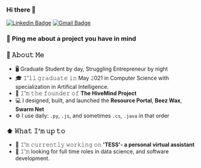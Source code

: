 ### Hi there 👋

<!--
**yashvakil/yashvakil** is a ✨ _special_ ✨ repository because its `README.md` (this file) appears on your GitHub profile.

Here are some ideas to get you started:

- 🔭 I’m currently working on ...
- 🌱 I’m currently learning ...
- 👯 I’m looking to collaborate on ...
- 🤔 I’m looking for help with ...
- 💬 Ask me about ...
- 📫 How to reach me: ...
- 😄 Pronouns: ...
- ⚡ Fun fact: ...
-->
[![Linkedin Badge](https://img.shields.io/badge/-yashvakil-blue?style=flat-square&logo=Linkedin&logoColor=white&link=https://www.linkedin.com/in/yashvakil/)](https://www.linkedin.com/in/yashvakil/)
[![Gmail Badge](https://img.shields.io/badge/-yrvakil@gmail.com-c14438?style=flat-square&logo=Gmail&logoColor=white&link=mailto:yrvakil@gmail.com)](mailto:yrvakil@gmail.com)

### 💬 Ping me about a project you have in mind

### :book: 𝙰𝚋𝚘𝚞𝚝 𝙼𝚎
- 🖥 Graduate Student by day, Struggling Entrepreneur by night
- 🎓 𝙸'𝚕𝚕 𝚐𝚛𝚊𝚍𝚞𝚊𝚝𝚎 𝚒𝚗 May 𝟸021 in Computer Science with specialization in Artifical Intelligence.
- 💼 𝙸'𝚖 𝚝𝚑𝚎 𝚏𝚘𝚞𝚗𝚍𝚎𝚛 𝚘𝚏 **The HiveMind Project** 
- 💻 I designed, built, and launched the **Resource Portal**, **Beez Wax**, **Swarm Net**
- ⚙️ I use daily: `.py`, `.js`, and sometimes `.cs`, `.java` in that order

### ⬆ 𝚆𝚑𝚊𝚝 𝙸'𝚖 𝚞𝚙 𝚝𝚘
- 🎯 𝙸’𝚖 𝚌𝚞𝚛𝚛𝚎𝚗𝚝𝚕𝚢 𝚠𝚘𝚛𝚔𝚒𝚗𝚐 𝚘𝚗 **'TESS'- a personal virtual assistant**
- 🔭 𝙸'𝚖 looking for full time roles in data science, and software development.
